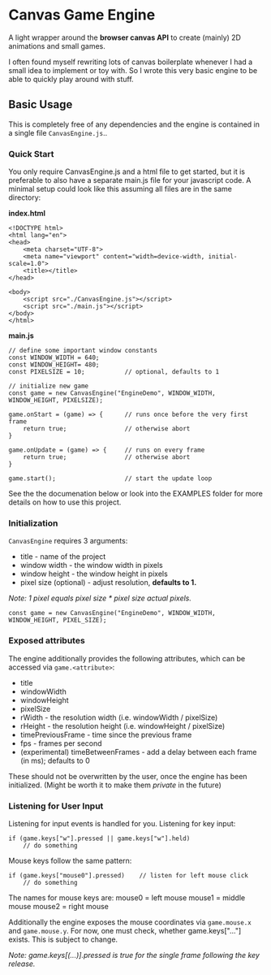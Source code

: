 # Canvas Game Engine
A light wrapper around the **browser canvas API** to create (mainly) 2D animations and small games.

I often found myself rewriting lots of canvas boilerplate whenever I had a small idea to implement or toy with.
So I wrote this very basic engine to be able to quickly play around with stuff.

## Basic Usage
This is completely free of any dependencies and the engine is contained in a single file ```CanvasEngine.js```..

### Quick Start
You only require CanvasEngine.js and a html file to get started, but it is preferable to also have a separate main.js file for your javascript code. 
A minimal setup could look like this assuming all files are in the same directory:

**index.html**
```
<!DOCTYPE html>
<html lang="en">
<head>
    <meta charset="UTF-8">
    <meta name="viewport" content="width=device-width, initial-scale=1.0">
    <title></title>
</head>

<body>
    <script src="./CanvasEngine.js"></script>
    <script src="./main.js"></script>
</body>
</html>
```

**main.js**
```
// define some important window constants
const WINDOW_WIDTH = 640;
const WINDOW_HEIGHT= 480;
const PIXELSIZE = 10;           // optional, defaults to 1

// initialize new game
const game = new CanvasEngine("EngineDemo", WINDOW_WIDTH, WINDOW_HEIGHT, PIXELSIZE);

game.onStart = (game) => {      // runs once before the very first frame
    return true;                // otherwise abort
}

game.onUpdate = (game) => {     // runs on every frame
    return true;                // otherwise abort
}

game.start();                   // start the update loop
```

See the the documenation below or look into the EXAMPLES folder for more details on how to use this project.

### Initialization
```CanvasEngine``` requires 3 arguments:
- title - name of the project
- window width - the window width in pixels
- window height - the window height in pixels
- pixel size (optional) - adjust resolution, **defaults to 1.**

*Note: 1 pixel equals pixel size * pixel size actual pixels.*

```
const game = new CanvasEngine("EngineDemo", WINDOW_WIDTH, WINDOW_HEIGHT, PIXEL_SIZE);
```

### Exposed attributes
The engine additionally provides the following attributes, which can be accessed via ```game.<attribute>```:
- title
- windowWidth
- windowHeight 
- pixelSize
- rWidth - the resolution width (i.e. windowWidth / pixelSize)
- rHeight - the resolution height (i.e. windowHeight / pixelSize)
- timePreviousFrame - time since the previous frame
- fps - frames per second
- (experimental) timeBetweenFrames - add a delay between each frame (in ms); defaults to 0 

These should not be overwritten by the user, once the engine has been initialized. (Might be worth it to make them *private* in the future)

### Listening for User Input
Listening for input events is handled for you. Listening for key input:
```
if (game.keys["w"].pressed || game.keys["w"].held)
    // do something
```

Mouse keys follow the same pattern:
```
if (game.keys["mouse0"].pressed)    // listen for left mouse click
    // do something
```
The names for mouse keys are:
mouse0 = left mouse
mouse1 = middle mouse
mouse2 = right mouse

Additionally the engine exposes the mouse coordinates via ```game.mouse.x``` and ```game.mouse.y```.
For now, one must check, whether game.keys["..."] exists. This is subject to change.

*Note: game.keys[(...)].pressed is true for the single frame following the key release.*
